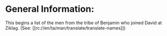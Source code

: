 # General Information:

This begins a list of the men from the tribe of Benjamin who joined David at Ziklag. (See: [[rc://en/ta/man/translate/translate-names]])

